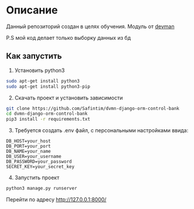 # Описание

Данный репозиторий создан в целях обучения. Модуль от [devman](https://dvmn.org/modules/django-orm/)

P.S мой код делает только выборку данных из бд

## Как запустить

1. Установить python3

```sh
sudo apt-get install python3
sudo apt-get install python3-pip
```

2. Скачать проект и установить зависимости

```sh
git clone https://github.com/Safintim/dvmn-django-orm-control-bank
cd dvmn-django-orm-control-bank
pip3 install -r requirements.txt
```

3. Требуется создать .env файл, с персональными настройками ввида:

```.env
DB_HOST=your_host
DB_PORT=your_port
DB_NAME=your_name
DB_USER=your_username
DB_PASSWORD=your_password
SECRET_KEY=your_secret_key
```

4. Запустить проект

```sh
python3 manage.py runserver
```

Перейти по адресу http://127.0.0.1:8000/